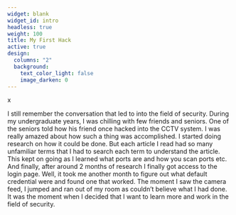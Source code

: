 ```yaml
---
widget: blank
widget_id: intro
headless: true
weight: 100
title: My First Hack
active: true
design:
  columns: "2"
  background:
    text_color_light: false
    image_darken: 0
---
```

x<!--StartFragment-->

I still remember the conversation that led to into the field of security. During my undergraduate years, I was chilling with few friends and seniors. One of the seniors told how his friend once hacked into the CCTV system. I was really amazed about how such a thing was accomplished. I started doing research on how it could be done. But each article I read had so many unfamiliar terms that I had to search each term to understand the article. This kept on going as I learned what ports are and how you scan ports etc. And finally, after around 2 months of research I finally got access to the login page. Well, it took me another month to figure out what default credential were and found one that worked. The moment I saw the camera feed, I jumped and ran out of my room as couldn’t believe what I had done. It was the moment when I decided that I want to learn more and work in the field of security.

<!--EndFragment-->